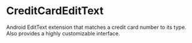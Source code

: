 CreditCardEditText
==================

Android EditText extension that matches a credit card number to its type. Also provides a highly customizable interface.
